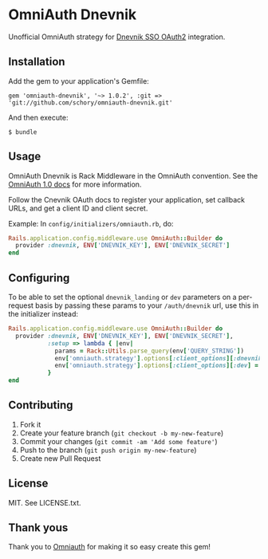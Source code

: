 # OmniAuth Dnevnik

Unofficial OmniAuth strategy for [Dnevnik SSO OAuth2](http://api.dnevnik.ru/#Авторизация) integration.

## Installation

Add the gem to your application's Gemfile:

    gem 'omniauth-dnevnik', '~> 1.0.2', :git => 'git://github.com/schory/omniauth-dnevnik.git'

And then execute:

    $ bundle

## Usage

OmniAuth Dnevnik is Rack Middleware in the OmniAuth convention. See the
[OmniAuth 1.0 docs](https://github.com/intridea/omniauth) for more information.

Follow the Cnevnik OAuth docs to register your application, set callback URLs,
and get a client ID and client secret.

Example: In `config/initializers/omniauth.rb`, do:

```ruby
Rails.application.config.middleware.use OmniAuth::Builder do
  provider :dnevnik, ENV['DNEVNIK_KEY'], ENV['DNEVNIK_SECRET']
end
```

## Configuring

To be able to set the optional `dnevnik_landing` or `dev` parameters on a
per-request basis by passing these params to your `/auth/dnevnik` url, use
this in the initializer instead:

```ruby
Rails.application.config.middleware.use OmniAuth::Builder do
  provider :dnevnik, ENV['DNEVNIK_KEY'], ENV['DNEVNIK_SECRET'],
           :setup => lambda { |env|
             params = Rack::Utils.parse_query(env['QUERY_STRING'])
             env['omniauth.strategy'].options[:client_options][:dnevnik_landing] = params['dnevnik_landing']
             env['omniauth.strategy'].options[:client_options][:dev] = params['dev']
           }
end
```

## Contributing

1. Fork it
2. Create your feature branch (`git checkout -b my-new-feature`)
3. Commit your changes (`git commit -am 'Add some feature'`)
4. Push to the branch (`git push origin my-new-feature`)
5. Create new Pull Request

## License

MIT. See LICENSE.txt.

## Thank yous

Thank you to [Omniauth](https://github.com/intridea/omniauth)
for making it so easy create this gem!
